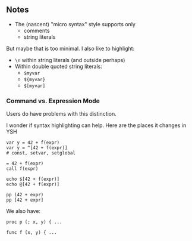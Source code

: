 
## Notes

- The (nascent) "micro syntax" style supports only
  - comments
  - string literals

But maybe that is too minimal.  I also like to highlight:

- `\n` within string literals (and outside perhaps)
- Within double quoted string literals:
  - `$myvar`
  - `${myvar}`
  - `$[myvar]`

### Command vs. Expression Mode

Users do have problems with this distinction.

I wonder if syntax highlighting can help.  Here are the places it changes in YSH

    var y = 42 + f(expr)
    var y = ^[42 + f(expr)]
    # const, setvar, setglobal

    = 42 + f(expr)
    call f(expr)

    echo $[42 + f(expr)]
    echo @[42 + f(expr)]

    pp (42 + expr)
    pp [42 + expr]

We also have:

    proc p (; x, y) { ...

    func f (x, y) { ...

